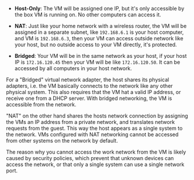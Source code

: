 - **Host-Only**: The VM will be assigned one IP, but it's only accessible by the box VM is running on. No other computers can access it.
    
- **NAT**: Just like your home network with a wireless router, the VM will be assigned in a separate subnet, like `192.168.6.1` is your host computer, and VM is `192.168.6.3`, then your VM can access outside network like your host, but no outside access to your VM directly, it's protected.
    
- **Bridged**: Your VM will be in the same network as your host, if your host IP is `172.16.120.45` then your VM will be like `172.16.120.50`. It can be accessed by all computers in your host network.

For a "Bridged" virtual network adapter, the host shares its physical adapters, i.e. the VM basically connects to the network like any other physical system. This also requires that the VM hat a valid IP address, or receive one from a DHCP server. With bridged networking, the VM is accessible from the network.

"NAT" on the other hand shares the hosts network connection by assigning the VMs an IP address from a private network, and translates network requests from the guest. This way the host appears as a single system to the network. VMs configured with NAT networking cannot be accessed from other systems on the network by default.

The reason why you cannot access the work network from the VM is likely caused by security policies, which prevent that unknown devices can access the network, or that only a single system can use a single network port.